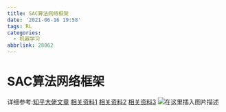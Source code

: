 ```yaml
---
title: SAC算法网络框架
date: '2021-06-16 19:58'
tags: RL
categories:
  - 机器学习
abbrlink: 28062
---
```

# SAC算法网络框架
详细参考:[知乎大佬文章](https://zhuanlan.zhihu.com/p/385658411)
[相关资料1](http://events.jianshu.io/p/db61b8b1bcf8)
[相关资料2](https://blog.csdn.net/weixin_44436360/article/details/108077422)
[相关资料3](https://www.bilibili.com/video/BV1pE41117q1/?spm_id_from=333.880.my_history.page.click&vd_source=da2dcfc57a98c16123113fae8847b6b3)
![在这里插入图片描述](https://hedy-1321816972.cos.ap-guangzhou.myqcloud.com/img/blog202311252027804.webp)